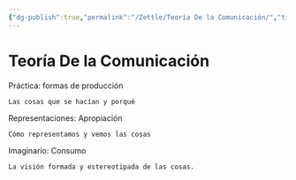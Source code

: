 ```yaml
---
{"dg-publish":true,"permalink":"/Zettle/Teoría De la Comunicación/","title":"Teoría De la Comunicación","tags":["ZeType/Idea",""],"created":"2023-05-02T10:20:39.912-05:00","updated":"2023-09-26T17:53:32.190-05:00"}
---
```



# Teoría De la Comunicación

Práctica: formas de producción

	Las cosas que se hacían y porqué

Representaciones: Apropiación 

	Cómo representamos y vemos las cosas 

Imaginario: Consumo 

	La visión formada y estereotipada de las cosas.
